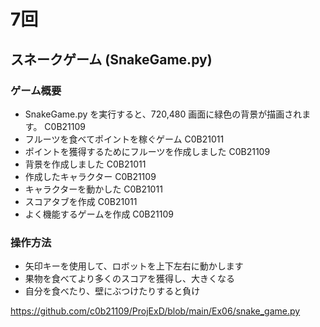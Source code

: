 # 7回               
## スネークゲーム (SnakeGame.py)
### ゲーム概要
- SnakeGame.py を実行すると、720,480 画面に緑色の背景が描画されます。          C0B21109
- フルーツを食べてポイントを稼ぐゲーム                                       C0B21011    
- ポイントを獲得するためにフルーツを作成しました                              C0B21109                             
- 背景を作成しました                                                     C0B21011
- 作成したキャラクター                                                    C0B21109
- キャラクターを動かした                                                  C0B21011
- スコアタブを作成                                                       C0B21011
- よく機能するゲームを作成                                                C0B21109
### 操作方法
- 矢印キーを使用して、ロボットを上下左右に動かします
- 果物を食べてより多くのスコアを獲得し、大きくなる
- 自分を食べたり、壁にぶつけたりすると負け

https://github.com/c0b21109/ProjExD/blob/main/Ex06/snake_game.py

